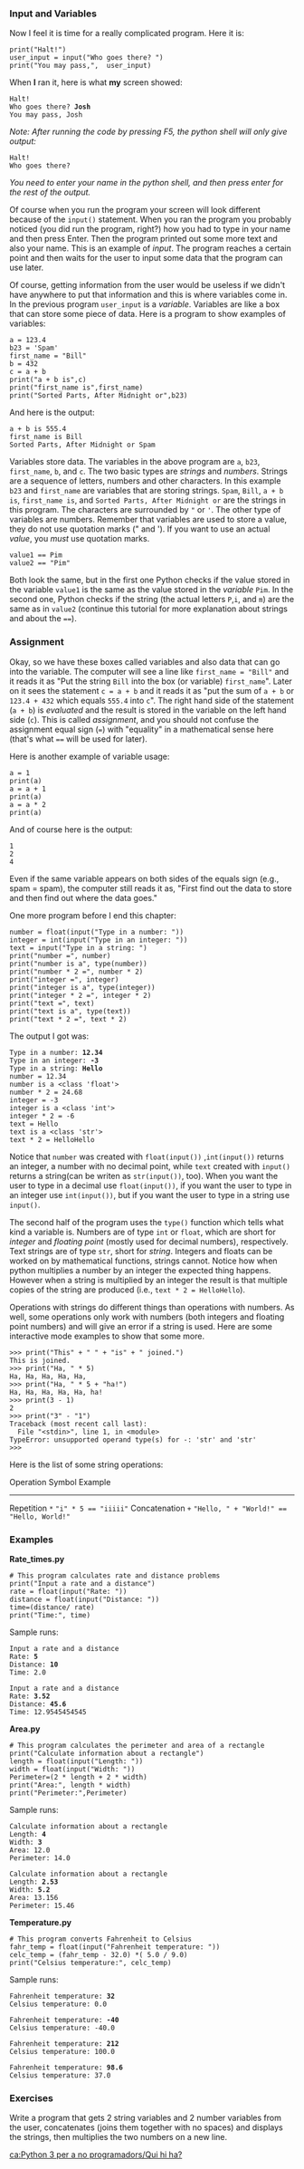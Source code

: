 ### Input and Variables

Now I feel it is time for a really complicated program. Here it is:

``` {.python}
print("Halt!")
user_input = input("Who goes there? ")
print("You may pass,",  user_input)
```

When **I** ran it, here is what **my** screen showed:

`Halt!`\
`Who goes there? `**`Josh`**\
`You may pass, Josh`

*Note: After running the code by pressing F5, the python shell will only
give output:*

`Halt!`\
`Who goes there?`

*You need to enter your name in the python shell, and then press enter
for the rest of the output.*

Of course when you run the program your screen will look different
because of the `input()` statement. When you ran the program you
probably noticed (you did run the program, right?) how you had to type
in your name and then press Enter. Then the program printed out some
more text and also your name. This is an example of *input*. The program
reaches a certain point and then waits for the user to input some data
that the program can use later.

Of course, getting information from the user would be useless if we
didn\'t have anywhere to put that information and this is where
variables come in. In the previous program `user_input` is a *variable*.
Variables are like a box that can store some piece of data. Here is a
program to show examples of variables:

``` {.python}
a = 123.4
b23 = 'Spam'
first_name = "Bill"
b = 432
c = a + b
print("a + b is",c)
print("first_name is",first_name)
print("Sorted Parts, After Midnight or",b23)
```

And here is the output:

`a + b is 555.4`\
`first_name is Bill`\
`Sorted Parts, After Midnight or Spam`

Variables store data. The variables in the above program are `a`, `b23`,
`first_name`, `b`, and `c`. The two basic types are *strings* and
*numbers*. Strings are a sequence of letters, numbers and other
characters. In this example `b23` and `first_name` are variables that
are storing strings. `Spam`, `Bill`, `a + b is`, `first_name is`, and
`Sorted Parts, After Midnight or` are the strings in this program. The
characters are surrounded by `"` or `'`. The other type of variables are
numbers. Remember that variables are used to store a value, they do not
use quotation marks (\" and \'). If you want to use an actual *value*,
you *must* use quotation marks.

``` {.python}
value1 == Pim
value2 == "Pim"
```

Both look the same, but in the first one Python checks if the value
stored in the variable `value1` is the same as the value stored in the
*variable* `Pim`. In the second one, Python checks if the string (the
actual letters `P`,`i`, and `m`) are the same as in `value2` (continue
this tutorial for more explanation about strings and about the `==`).

### Assignment

Okay, so we have these boxes called variables and also data that can go
into the variable. The computer will see a line like
`first_name = "Bill"` and it reads it as \"Put the string `Bill` into
the box (or variable) `first_name`\". Later on it sees the statement
`c = a + b` and it reads it as \"put the sum of `a + b` or `123.4 + 432`
which equals `555.4` into `c`\". The right hand side of the statement
(`a + b`) is *evaluated* and the result is stored in the variable on the
left hand side (`c`). This is called *assignment*, and you should not
confuse the assignment equal sign (`=`) with \"equality\" in a
mathematical sense here (that\'s what `==` will be used for later).

Here is another example of variable usage:

``` {.python}
a = 1
print(a)
a = a + 1
print(a)
a = a * 2
print(a)
```

And of course here is the output:

`1`\
`2`\
`4`

Even if the same variable appears on both sides of the equals sign
(e.g., spam = spam), the computer still reads it as, \"First find out
the data to store and then find out where the data goes.\"

One more program before I end this chapter:

``` {.python}
number = float(input("Type in a number: "))
integer = int(input("Type in an integer: "))
text = input("Type in a string: ")
print("number =", number)
print("number is a", type(number))
print("number * 2 =", number * 2)
print("integer =", integer)
print("integer is a", type(integer))
print("integer * 2 =", integer * 2)
print("text =", text)
print("text is a", type(text))
print("text * 2 =", text * 2)
```

The output I got was:

`Type in a number: `**`12.34`**\
`Type in an integer: `**`-3`**\
`Type in a string: `**`Hello`**\
`number = 12.34`\
`number is a <class 'float'>`\
`number * 2 = 24.68`\
`integer = -3`\
`integer is a <class 'int'>`\
`integer * 2 = -6`\
`text = Hello`\
`text is a <class 'str'>`\
`text * 2 = HelloHello`

Notice that `number` was created with `float(input())` ,`int(input())`
returns an integer, a number with no decimal point, while `text` created
with `input()` returns a string(can be writen as `str(input())`, too).
When you want the user to type in a decimal use `float(input())`, if you
want the user to type in an integer use `int(input())`, but if you want
the user to type in a string use `input()`.

The second half of the program uses the `type()` function which tells
what kind a variable is. Numbers are of type `int` or `float`, which are
short for *integer* and *floating point* (mostly used for decimal
numbers), respectively. Text strings are of type `str`, short for
*string*. Integers and floats can be worked on by mathematical
functions, strings cannot. Notice how when python multiplies a number by
an integer the expected thing happens. However when a string is
multiplied by an integer the result is that multiple copies of the
string are produced (i.e., `text * 2 = HelloHello`).

Operations with strings do different things than operations with
numbers. As well, some operations only work with numbers (both integers
and floating point numbers) and will give an error if a string is used.
Here are some interactive mode examples to show that some more.

    >>> print("This" + " " + "is" + " joined.")
    This is joined.
    >>> print("Ha, " * 5)
    Ha, Ha, Ha, Ha, Ha, 
    >>> print("Ha, " * 5 + "ha!")
    Ha, Ha, Ha, Ha, Ha, ha!
    >>> print(3 - 1)
    2
    >>> print("3" - "1")
    Traceback (most recent call last):
      File "<stdin>", line 1, in <module>
    TypeError: unsupported operand type(s) for -: 'str' and 'str'
    >>> 

Here is the list of some string operations:

  Operation       Symbol   Example
  --------------- -------- -------------------------------------------
  Repetition      `*`      `"i" * 5 == "iiiii"`
  Concatenation   `+`      `"Hello, " + "World!" == "Hello, World!"`

### Examples

**Rate\_times.py**

``` {.python}
# This program calculates rate and distance problems
print("Input a rate and a distance")
rate = float(input("Rate: "))
distance = float(input("Distance: "))
time=(distance/ rate)
print("Time:", time)
```

Sample runs:

`Input a rate and a distance`\
`Rate: `**`5`**\
`Distance: `**`10`**\
`Time: 2.0`

`Input a rate and a distance`\
`Rate: `**`3.52`**\
`Distance: `**`45.6`**\
`Time: 12.9545454545`

**Area.py**

``` {.python}
# This program calculates the perimeter and area of a rectangle
print("Calculate information about a rectangle")
length = float(input("Length: "))
width = float(input("Width: "))
Perimeter=(2 * length + 2 * width) 
print("Area:", length * width)
print("Perimeter:",Perimeter)
```

Sample runs:

`Calculate information about a rectangle`\
`Length: `**`4`**\
`Width: `**`3`**\
`Area: 12.0`\
`Perimeter: 14.0`

`Calculate information about a rectangle`\
`Length: `**`2.53`**\
`Width: `**`5.2`**\
`Area: 13.156`\
`Perimeter: 15.46`

**Temperature.py**

``` {.python}
# This program converts Fahrenheit to Celsius
fahr_temp = float(input("Fahrenheit temperature: "))
celc_temp = (fahr_temp - 32.0) *( 5.0 / 9.0)
print("Celsius temperature:", celc_temp)
```

Sample runs:

`Fahrenheit temperature: `**`32`**\
`Celsius temperature: 0.0`

`Fahrenheit temperature: `**`-40`**\
`Celsius temperature: -40.0`

`Fahrenheit temperature: `**`212`**\
`Celsius temperature: 100.0`

`Fahrenheit temperature: `**`98.6`**\
`Celsius temperature: 37.0`

### Exercises

Write a program that gets 2 string variables and 2 number variables from
the user, concatenates (joins them together with no spaces) and displays
the strings, then multiplies the two numbers on a new line.

[ca:Python 3 per a no programadors/Qui hi
ha?](ca:Python_3_per_a_no_programadors/Qui_hi_ha? "wikilink")
